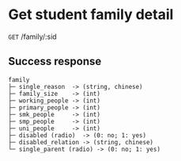 # Get student family detail

`GET` /family/:sid

## Success response

```
family
├─ single_reason  -> (string, chinese)
├─ family_size    -> (int)
├─ working_people -> (int)
├─ primary_people -> (int)
├─ smk_people     -> (int)
├─ smp_people     -> (int)
├─ uni_people     -> (int)
├─ disabled (radio)  -> (0: no; 1: yes)
├─ disabled_relation -> (string, chinese)
└─ single_parent (radio) -> (0: no; 1: yes)
```